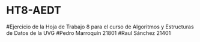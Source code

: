 # HT8-AEDT
#Ejercicio de la Hoja de Trabajo 8 para el curso de Algoritmos y Estructuras de Datos de la UVG
#Pedro Marroquín 21801
#Raul Sánchez 21401
